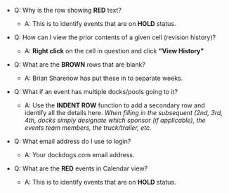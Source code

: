 * Q: Why is the row showing **RED** text?
	* A: This is to identify events that are on **HOLD** status.  

* Q: How can I view the prior contents of a given cell (revision history)?
	* A: **Right click** on the cell in question and click **"View History"**

* Q: What are the **BROWN** rows that are blank?
	* A: Brian Sharenow has put these in to separate weeks.

* Q: What if an event has multiple docks/pools going to it?
	* A: Use the **INDENT ROW** function to add a secondary row and identify all the details here. _When filling in the subsequent (2nd, 3rd, 4th, docks simply designate which sponsor (if applicable), the events team members, the truck/trailer, etc._

* Q: What email address do I use to login?
	* A: Your dockdogs.com email address.

* Q: What are the **RED** events in Calendar view?
	* A: This is to identify events that are on **HOLD** status.